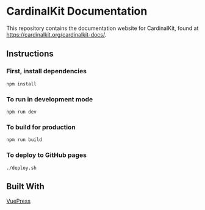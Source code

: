# CardinalKit Documentation

This repository contains the documentation website for CardinalKit, found at https://cardinalkit.org/cardinalkit-docs/.

## Instructions

### First, install dependencies
```
npm install
```

### To run in development mode
```
npm run dev
```

### To build for production
```
npm run build
```

### To deploy to GitHub pages
```
./deploy.sh
```

## Built With
[VuePress](https://vuepress.vuejs.org/)
